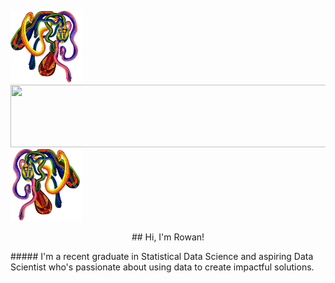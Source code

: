 <img src="rainbow2_transparent.png" width="115" height="115">   <img src="http://i.picasion.com/gl/91/fjNj.gif" width="550" height="100">                              <img src="rainbow1_transparent.png" width="115" height="115">

<p align="center">
    ## Hi, I'm Rowan!
</p>
##### I'm a recent graduate in Statistical Data Science and aspiring Data Scientist who's passionate about using data to create impactful solutions.
